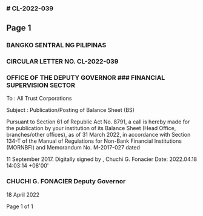 ### # CL-2022-039

## Page 1

### BANGKO SENTRAL NG PILIPINAS

### CIRCULAR LETTER NO. CL-2022-039

### OFFICE OF THE DEPUTY GOVERNOR ### FINANCIAL SUPERVISION SECTOR

To : All Trust Corporations

Subject : Publication/Posting of Balance Sheet (BS)

Pursuant to Section 61 of Republic Act No. 8791, a call is hereby made for the publication by your institution of its Balance Sheet (Head Office, branches/other offices), as of 31 March 2022, in accordance with Section 134-T of the Manual of Regulations for Non-Bank Financial Institutions (MORNBFI) and Memorandum No. M-2017-027 dated

11 September 2017. Digitally signed by , Chuchi G. Fonacier Date: 2022.04.18 14:03:14 +08'00'

### CHUCHI G. FONACIER Deputy Governor

18 April 2022

Page 1 of 1 